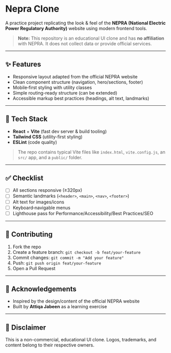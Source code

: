 # Nepra Clone

A practice project replicating the look & feel of the **NEPRA (National Electric Power Regulatory Authority)** website using modern frontend tools.

> **Note:** This repository is an educational UI clone and has **no affiliation** with NEPRA. It does not collect data or provide official services.

---

## ✨ Features

* Responsive layout adapted from the official NEPRA website
* Clean component structure (navigation, hero/sections, footer)
* Mobile‑first styling with utility classes
* Simple routing-ready structure (can be extended)
* Accessible markup best practices (headings, alt text, landmarks)

---

## 🧰 Tech Stack

* **React** + **Vite** (fast dev server & build tooling)
* **Tailwind CSS** (utility-first styling)
* **ESLint** (code quality)

> The repo contains typical Vite files like `index.html`, `vite.config.js`, an `src/` app, and a `public/` folder.

---


## ✅ Checklist

* [ ] All sections responsive (≥320px)
* [ ] Semantic landmarks (`<header>`, `<main>`, `<nav>`, `<footer>`)
* [ ] Alt text for images/icons
* [ ] Keyboard‑navigable menus
* [ ] Lighthouse pass for Performance/Accessibility/Best Practices/SEO

---

## 🤝 Contributing

1. Fork the repo
2. Create a feature branch: `git checkout -b feat/your-feature`
3. Commit changes: `git commit -m "Add your feature"`
4. Push: `git push origin feat/your-feature`
5. Open a Pull Request

---


## 📝 Acknowledgements

* Inspired by the design/content of the official NEPRA website
* Built by **Attiqa Jabeen** as a learning exercise

---

## 📣 Disclaimer

This is a non-commercial, educational UI clone. Logos, trademarks, and content belong to their respective owners.
